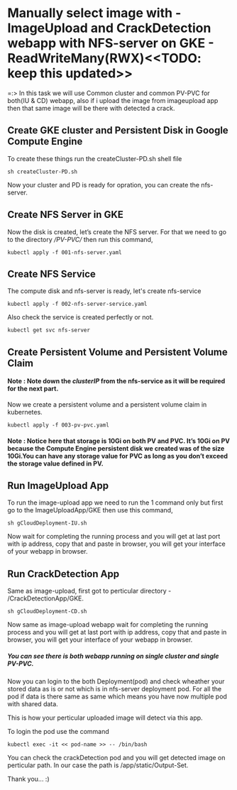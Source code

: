 # Manually select image with - ImageUpload and CrackDetection webapp with NFS-server on GKE - ReadWriteMany(RWX)<<TODO: keep this updated>>

=:> In this task we will use Common cluster and common PV-PVC for both(IU & CD) webapp, also if i upload the image from imageupload app then that same image will be there with detected a crack.
 
## Create GKE cluster and Persistent Disk in Google Compute Engine

To create these things run the createCluster-PD.sh shell file

```
sh createCluster-PD.sh
```

Now your cluster and PD is ready for opration, you can create the nfs-server. 

## Create NFS Server in GKE

Now the disk is created, let’s create the NFS server.
For that we need to go to the directory */PV-PVC/* then run this command,

```
kubectl apply -f 001-nfs-server.yaml
```

## Create NFS Service

The compute disk and nfs-server is ready, let's create nfs-service

```
kubectl apply -f 002-nfs-server-service.yaml
```

Also check the service is created perfectly or not.

```
kubectl get svc nfs-server
```

## Create Persistent Volume and Persistent Volume Claim

#### Note : Note down the *clusterIP* from the nfs-service as it will be required for the next part.

Now we create a persistent volume and a persistent volume claim in kubernetes.

```
kubectl apply -f 003-pv-pvc.yaml
```

#### Note : Notice here that storage is 10Gi on both PV and PVC. It’s 10Gi on PV because the Compute Engine persistent disk we created was of the size 10Gi.You can have any storage value for PVC as long as you don’t exceed the storage value defined in PV.

## Run ImageUpload App

To run the image-upload app we need to run the 1 command only
but first go to the ImageUploadApp/GKE then use this command,

```
sh gCloudDeployment-IU.sh
```

Now wait for completing the running process and you will get at last port with ip address, copy that and paste in browser, you will get your interface of your webapp in browser.

## Run CrackDetection App

Same as image-upload, first got to perticular directory - /CrackDetectionApp/GKE.

```
sh gCloudDeployment-CD.sh
```

Now same as image-upload webapp wait for completing the running process and you will get at last port with ip address, copy that and paste in browser, you will get your interface of your webapp in browser.

##### You can see there is both webapp running on single cluster and single PV-PVC.

Now you can login to the both Deployment(pod) and check wheather your stored data as is or not which is in nfs-server deployment pod.
For all the pod if data is there same as same which means you have now multiple pod with shared data.

This is how your perticular uploaded image will detect via this app.

To login the pod use the command

```
kubectl exec -it << pod-name >> -- /bin/bash
```

You can check the crackDetection pod and you will get detected image on perticular path.
In our case the path is /app/static/Output-Set.

Thank you... :)
